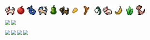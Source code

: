<img src="luvui.png" width=32/> <img src="apple.png" width=32/> <img src="scarf.png" width=32/> <img src="aris.png" width=32/> <img src="pear.png" width=32/> <img src="bastet.png" width=32/> <img src="reviver_seed.png" width=32/> <img src="twig.png" width=32/> <img src="purefruit.png" width=32/> <img src="luvui-sleep.png" width=32/> <img src="pepper.png" width=32/> <img src="aloe.png" width=32/> <img src="kangaroo.h.png" width=32/>

<img src="https://github-readme-stats.vercel.app/api?username=evie-calico&show_icons=true&theme=omni&hide_border=true&border_radius=10&hide_rank=true" height=180/> <img src="https://github-readme-stats.vercel.app/api/top-langs/?username=evie-calico&langs_count=6&layout=compact&theme=omni&hide_border=true&border_radius=10&exclude_repo=kdl-dx" height=180/>

<img src="https://github.com/evie-calico/esprit/assets/14899090/3c3cd93b-a5e5-4717-8e7a-60533293bd12" width=24%/> <img src="https://github.com/evie-calico/esprit/assets/14899090/7df06aa4-ed79-461e-b67c-10ed729d785a" width=24%/> <img src="https://github.com/evie-calico/esprit/assets/14899090/22f68f8d-a4c8-4374-a075-7fefc2aa25b3" width=24%/> <img src="https://github.com/evie-calico/esprit/assets/14899090/d18b33f1-30b9-49ad-8144-8c27dba94990" width=24%/>
